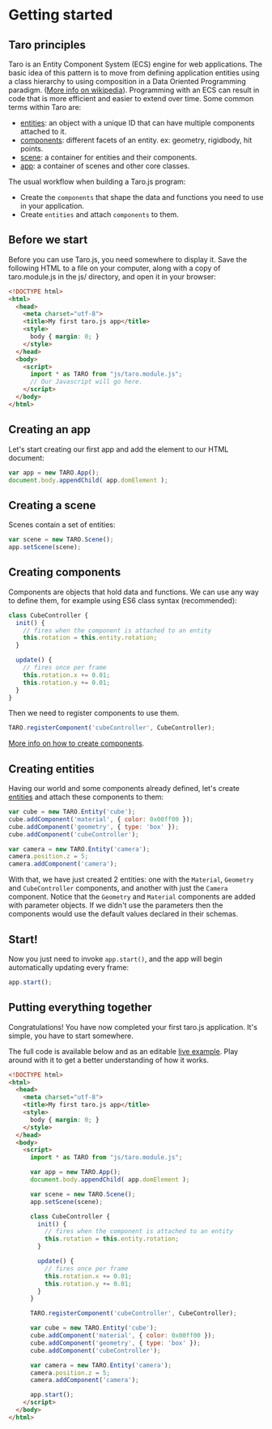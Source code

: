 # Getting started

## Taro principles
Taro is an Entity Component System (ECS) engine for web applications. The basic idea of this pattern is to move from defining application entities using a class hierarchy to using composition in a Data Oriented Programming paradigm. ([More info on wikipedia](https://en.wikipedia.org/wiki/Entity_component_system)). Programming with an ECS can result in code that is more efficient and easier to extend over time. Some common terms within Taro are:

- [entities](/api/core/Entity): an object with a unique ID that can have multiple components attached to it.
- [components](/api/core/Component): different facets of an entity. ex: geometry, rigidbody, hit points.
- [scene](/api/core/Scene): a container for entities and their components.
- [app](/api/core/App): a container of scenes and other core classes.

The usual workflow when building a Taro.js program:
- Create the `components` that shape the data and functions you need to use in your application.
- Create `entities` and attach `components` to them.

## Before we start
Before you can use Taro.js, you need somewhere to display it. Save the following HTML to a file on your computer, along with a copy of taro.module.js in the js/ directory, and open it in your browser:
```html
<!DOCTYPE html>
<html>
  <head>
    <meta charset="utf-8">
    <title>My first taro.js app</title>
    <style>
      body { margin: 0; }
    </style>
  </head>
  <body>
    <script>
      import * as TARO from "js/taro.module.js";
      // Our Javascript will go here.
    </script>
  </body>
</html>
```

## Creating an app
Let's start creating our first app and add the element to our HTML document:
```javascript
var app = new TARO.App();
document.body.appendChild( app.domElement );
```

## Creating a scene
Scenes contain a set of entities:
```javascript
var scene = new TARO.Scene();
app.setScene(scene);
```

## Creating components
Components are objects that hold data and functions. We can use any way to define them, for example using ES6 class syntax (recommended):
```javascript
class CubeController {
  init() {
    // fires when the component is attached to an entity
    this.rotation = this.entity.rotation;
  }

  update() {
    // fires once per frame
    this.rotation.x += 0.01;
    this.rotation.y += 0.01;
  }
}

```

Then we need to register components to use them.

```javascript
TARO.registerComponent('cubeController', CubeController);
```

[More info on how to create components](/api/core/Component).

## Creating entities
Having our world and some components already defined, let's create [entities](/api/core/Entity) and attach these components to them:
```javascript
var cube = new TARO.Entity('cube');
cube.addComponent('material', { color: 0x00ff00 });
cube.addComponent('geometry', { type: 'box' });
cube.addComponent('cubeController');

var camera = new TARO.Entity('camera');
camera.position.z = 5;
camera.addComponent('camera');
```

With that, we have just created 2 entities: one with the `Material`, `Geometry` and `CubeController` components, and another with just the `Camera` component.
Notice that the `Geometry` and `Material` components are added with parameter objects. If we didn't use the parameters then the
components would use the default values declared in their schemas.

## Start!
Now you just need to invoke `app.start()`, and the app will begin automatically updating every frame:
```javascript
app.start();
```

## Putting everything together
Congratulations! You have now completed your first taro.js application. It's simple, you have to start somewhere.

The full code is available below and as an editable [live example](https://jsfiddle.net/aL3d0s7j/). Play around with it to get a better understanding of how it works.
```html
<!DOCTYPE html>
<html>
  <head>
    <meta charset="utf-8">
    <title>My first taro.js app</title>
    <style>
      body { margin: 0; }
    </style>
  </head>
  <body>
    <script>
      import * as TARO from "js/taro.module.js";

      var app = new TARO.App();
      document.body.appendChild( app.domElement );

      var scene = new TARO.Scene();
      app.setScene(scene);

      class CubeController {
        init() {
          // fires when the component is attached to an entity
          this.rotation = this.entity.rotation;
        }

        update() {
          // fires once per frame
          this.rotation.x += 0.01;
          this.rotation.y += 0.01;
        }
      }

      TARO.registerComponent('cubeController', CubeController);

      var cube = new TARO.Entity('cube');
      cube.addComponent('material', { color: 0x00ff00 });
      cube.addComponent('geometry', { type: 'box' });
      cube.addComponent('cubeController');

      var camera = new TARO.Entity('camera');
      camera.position.z = 5;
      camera.addComponent('camera');

      app.start();
    </script>
  </body>
</html>
```